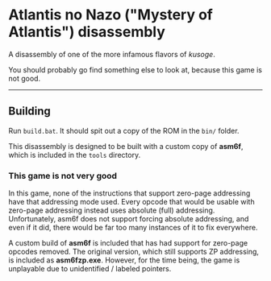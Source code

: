 # Atlantis no Nazo ("Mystery of Atlantis") disassembly

A disassembly of one of the more infamous flavors of _kusoge_.

You should probably go find something else to look at, because this game is not good.


----

## Building

Run `build.bat`. It should spit out a copy of the ROM in the `bin/` folder.

This disassembly is designed to be built with a custom copy of **asm6f**, which is
included in the `tools` directory.


### This game is not very good

In this game, none of the instructions that support zero-page addressing have that
addressing mode used. Every opcode that would be usable with zero-page addressing
instead uses absolute (full) addressing. Unfortunately, asm6f does not support
forcing absolute addressing, and even if it did, there would be far too many instances
of it to fix everywhere.

A custom build of **asm6f** is included that has had support for zero-page opcodes
removed. The original version, which still supports ZP addressing, is included as
**asm6fzp.exe**. However, for the time being, the game is unplayable due to
unidentified / labeled pointers.
